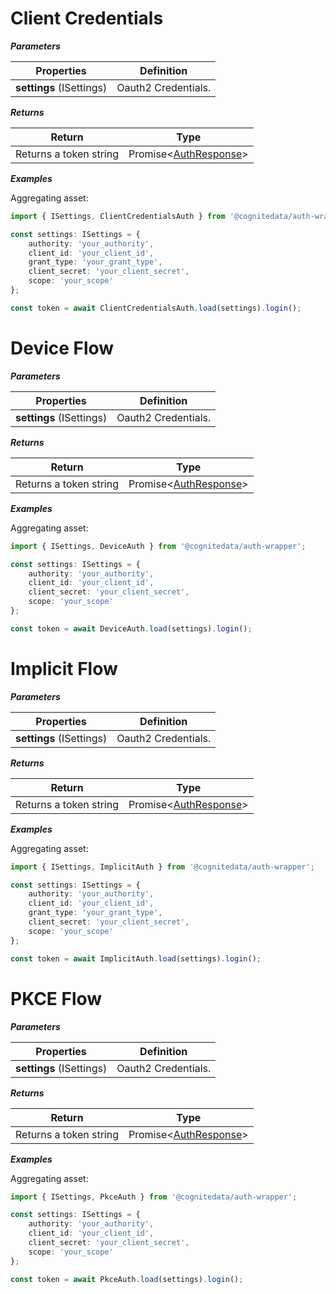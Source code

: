 # Client Credentials

***Parameters***

| Properties | Definition |
| ---------- | ---------- |
| **settings** (ISettings) | Oauth2 Credentials. |

***Returns***

| Return | Type |
| ------- | ---- |
| Returns a token string |  Promise<[AuthResponse]()> |

***Examples***

Aggregating asset:

```ts
import { ISettings, ClientCredentialsAuth } from '@cognitedata/auth-wrapper';

const settings: ISettings = {
    authority: 'your_authority',
    client_id: 'your_client_id',
    grant_type: 'your_grant_type',
    client_secret: 'your_client_secret',
    scope: 'your_scope'
};

const token = await ClientCredentialsAuth.load(settings).login();
```

# Device Flow

***Parameters***

| Properties | Definition |
| ---------- | ---------- |
| **settings** (ISettings) | Oauth2 Credentials. |

***Returns***

| Return | Type |
| ------- | ---- |
| Returns a token string |  Promise<[AuthResponse]()> |

***Examples***

Aggregating asset:

```ts
import { ISettings, DeviceAuth } from '@cognitedata/auth-wrapper';

const settings: ISettings = {
    authority: 'your_authority',
    client_id: 'your_client_id',
    client_secret: 'your_client_secret',
    scope: 'your_scope'
};

const token = await DeviceAuth.load(settings).login();
```

# Implicit Flow

***Parameters***

| Properties | Definition |
| ---------- | ---------- |
| **settings** (ISettings) | Oauth2 Credentials. |

***Returns***

| Return | Type |
| ------- | ---- |
| Returns a token string |  Promise<[AuthResponse]()> |

***Examples***

Aggregating asset:

```ts
import { ISettings, ImplicitAuth } from '@cognitedata/auth-wrapper';

const settings: ISettings = {
    authority: 'your_authority',
    client_id: 'your_client_id',
    grant_type: 'your_grant_type',
    client_secret: 'your_client_secret',
    scope: 'your_scope'
};

const token = await ImplicitAuth.load(settings).login();
```

# PKCE Flow

***Parameters***

| Properties | Definition |
| ---------- | ---------- |
| **settings** (ISettings) | Oauth2 Credentials. |

***Returns***

| Return | Type |
| ------- | ---- |
| Returns a token string |  Promise<[AuthResponse]()> |

***Examples***

Aggregating asset:

```ts
import { ISettings, PkceAuth } from '@cognitedata/auth-wrapper';

const settings: ISettings = {
    authority: 'your_authority',
    client_id: 'your_client_id',
    client_secret: 'your_client_secret',
    scope: 'your_scope'
};

const token = await PkceAuth.load(settings).login();
```
